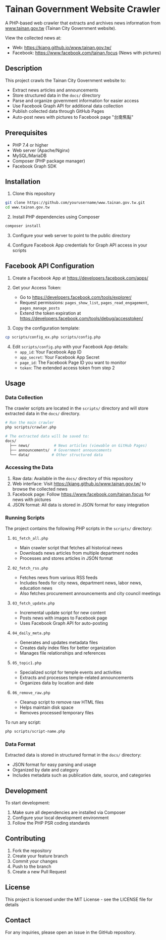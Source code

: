 # Tainan Government Website Crawler

A PHP-based web crawler that extracts and archives news information from www.tainan.gov.tw (Tainan City Government website).

View the collected news at: 
- Web: https://kiang.github.io/www.tainan.gov.tw/
- Facebook: https://www.facebook.com/tainan.focus (News with pictures)

## Description

This project crawls the Tainan City Government website to:
- Extract news articles and announcements
- Store structured data in the `docs/` directory
- Parse and organize government information for easier access
- Use Facebook Graph API for additional data collection
- Publish collected data through GitHub Pages
- Auto-post news with pictures to Facebook page "台南焦點"

## Prerequisites

- PHP 7.4 or higher
- Web server (Apache/Nginx)
- MySQL/MariaDB
- Composer (PHP package manager)
- Facebook Graph SDK

## Installation

1. Clone this repository
```bash
git clone https://github.com/yourusername/www.tainan.gov.tw.git
cd www.tainan.gov.tw
```

2. Install PHP dependencies using Composer
```bash
composer install
```

3. Configure your web server to point to the public directory

4. Configure Facebook App credentials for Graph API access in your scripts

## Facebook API Configuration

1. Create a Facebook App at https://developers.facebook.com/apps/
2. Get your Access Token:
   - Go to https://developers.facebook.com/tools/explorer/
   - Request permissions: `pages_show_list`, `pages_read_engagement`, `pages_manage_posts`
   - Extend the token expiration at https://developers.facebook.com/tools/debug/accesstoken/

3. Copy the configuration template:
```bash
cp scripts/config_ex.php scripts/config.php
```

4. Edit `scripts/config.php` with your Facebook App details:
   - `app_id`: Your Facebook App ID
   - `app_secret`: Your Facebook App Secret
   - `page_id`: The Facebook Page ID you want to monitor
   - `token`: The extended access token from step 2

## Usage

### Data Collection

The crawler scripts are located in the `scripts/` directory and will store extracted data in the `docs/` directory.

```bash
# Run the main crawler
php scripts/crawler.php

# The extracted data will be saved to:
docs/
  ├── news/           # News articles (viewable on GitHub Pages)
  ├── announcements/  # Government announcements
  └── data/          # Other structured data
```

### Accessing the Data

1. Raw data: Available in the `docs/` directory of this repository
2. Web interface: Visit https://kiang.github.io/www.tainan.gov.tw/ to browse the collected news
3. Facebook page: Follow https://www.facebook.com/tainan.focus for news with pictures
4. JSON format: All data is stored in JSON format for easy integration

### Running Scripts

The project contains the following PHP scripts in the `scripts/` directory:

1. `01_fetch_all.php`
   - Main crawler script that fetches all historical news
   - Downloads news articles from multiple department nodes
   - Processes and stores articles in JSON format

2. `02_fetch_rss.php`
   - Fetches news from various RSS feeds
   - Includes feeds for city news, department news, labor news, education news
   - Also fetches procurement announcements and city council meetings

3. `03_fetch_update.php`
   - Incremental update script for new content
   - Posts news with images to Facebook page
   - Uses Facebook Graph API for auto-posting

4. `04_daily_meta.php`
   - Generates and updates metadata files
   - Creates daily index files for better organization
   - Manages file relationships and references

5. `05_topic1.php`
   - Specialized script for temple events and activities
   - Extracts and processes temple-related announcements
   - Organizes data by location and date

6. `06_remove_raw.php`
   - Cleanup script to remove raw HTML files
   - Helps maintain disk space
   - Removes processed temporary files

To run any script:
```bash
php scripts/script-name.php
```

### Data Format

Extracted data is stored in structured format in the `docs/` directory:
- JSON format for easy parsing and usage
- Organized by date and category
- Includes metadata such as publication date, source, and categories

## Development

To start development:

1. Make sure all dependencies are installed via Composer
2. Configure your local development environment
3. Follow the PHP PSR coding standards

## Contributing

1. Fork the repository
2. Create your feature branch
3. Commit your changes
4. Push to the branch
5. Create a new Pull Request

## License

This project is licensed under the MIT License - see the LICENSE file for details

## Contact

For any inquiries, please open an issue in the GitHub repository.
